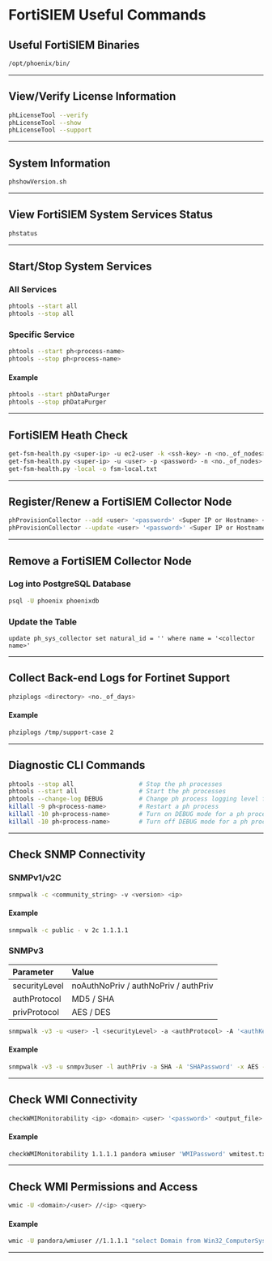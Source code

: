# FortiSIEM Useful Commands

## Useful FortiSIEM Binaries
```bash
/opt/phoenix/bin/
```
---
## View/Verify License Information
```bash
phLicenseTool --verify
phLicenseTool --show
phLicenseTool --support
```
---
## System Information
```bash
phshowVersion.sh
```
---
## View FortiSIEM System Services Status
```bash
phstatus
```
---
## Start/Stop System Services
### All Services
```bash
phtools --start all
phtools --stop all
```

### Specific Service
```bash
phtools --start ph<process-name>
phtools --stop ph<process-name>
```

#### Example
```bash
phtools --start phDataPurger
phtools --stop phDataPurger
```
---
## FortiSIEM Heath Check
```bash
get-fsm-health.py <super-ip> -u ec2-user -k <ssh-key> -n <no._of_nodes> -o fsm-aws.txt
get-fsm-health.py <super-ip> -u <user> -p <password> -n <no._of_nodes> -o fsm-remote.txt
get-fsm-health.py -local -o fsm-local.txt
```
---
## Register/Renew a FortiSIEM Collector Node
```bash
phProvisionCollector --add <user> '<password>' <Super IP or Hostname> <Organization> <CollectorName>
phProvisionCollector --update <user> '<password>' <Super IP or Hostname> <Organization> <CollectorName>
```
---
## Remove a FortiSIEM Collector Node
### Log into PostgreSQL Database
```bash
psql -U phoenix phoenixdb
```
### Update the Table
```psql
update ph_sys_collector set natural_id = '' where name = '<collector name>'
```

---
## Collect Back-end Logs for Fortinet Support
```bash
phziplogs <directory> <no._of_days>
```
#### Example
```bash
phziplogs /tmp/support-case 2
```
---
## Diagnostic CLI Commands
```bash
phtools --stop all                  # Stop the ph processes
phtools --start all                 # Start the ph processes
phtools --change-log DEBUG          # Change ph process logging level from INFO to DEBUG
killall -9 ph<process-name>         # Restart a ph process
killall -10 ph<process-name>        # Turn on DEBUG mode for a ph process
killall -10 ph<process-name>        # Turn off DEBUG mode for a ph process
```


---
## Check SNMP Connectivity
### SNMPv1/v2C
```bash
snmpwalk -c <community_string> -v <version> <ip>
```
#### Example
```bash
snmpwalk -c public - v 2c 1.1.1.1
```
### SNMPv3

| Parameter     | Value                                |
| :------------ | :----------------------------------- |
| securityLevel | noAuthNoPriv / authNoPriv / authPriv |
| authProtocol  | MD5 / SHA                            |
| privProtocol  | AES / DES                            |

```bash
snmpwalk -v3 -u <user> -l <securityLevel> -a <authProtocol> -A '<authKey>' -x <privProtocol> -X '<privKey>'
```

#### Example
```bash
snmpwalk -v3 -u snmpv3user -l authPriv -a SHA -A 'SHAPassword' -x AES -X 'AESPassword'
```
---
## Check WMI Connectivity
```bash
checkWMIMonitorability <ip> <domain> <user> '<password>' <output_file>
```
#### Example
```bash
checkWMIMonitorability 1.1.1.1 pandora wmiuser 'WMIPassword' wmitest.txt
```
---
## Check WMI Permissions and Access
```bash
wmic -U <domain>/<user> //<ip> <query>
```
#### Example
```bash
wmic -U pandora/wmiuser //1.1.1.1 "select Domain from Win32_ComputerSystem"
```
---
